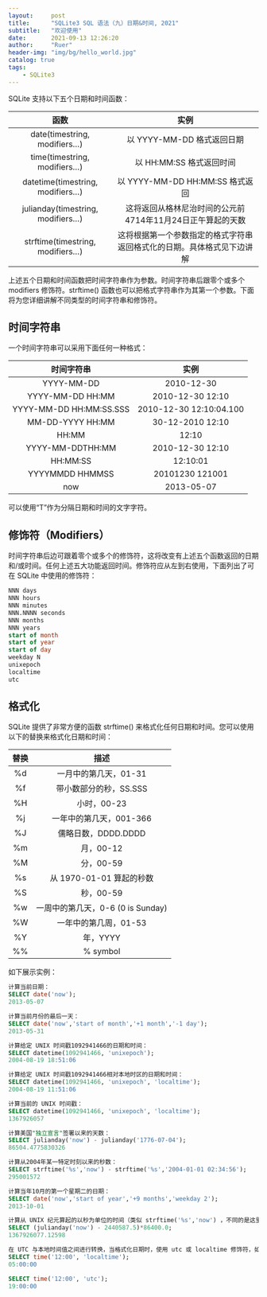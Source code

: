 ```yaml
---
layout:     post
title:      "SQLite3 SQL 语法（九）日期&时间, 2021"
subtitle:   "欢迎使用"
date:       2021-09-13 12:26:20
author:     "Ruer"
header-img: "img/bg/hello_world.jpg"
catalog: true
tags:
    - SQLite3
---
```


SQLite 支持以下五个日期和时间函数：

| 函数                              | 实例                                                              |
| :-------------------------------: | :--------------------------------------------------------------: |
| date(timestring, modifiers…)      | 以 YYYY-MM-DD 格式返回日期                                        |
| time(timestring, modifiers…)      | 以 HH:MM:SS 格式返回时间                                          |
| datetime(timestring, modifiers…)  | 以 YYYY-MM-DD HH:MM:SS 格式返回                                   |
| julianday(timestring, modifiers…) | 这将返回从格林尼治时间的公元前4714年11月24日正午算起的天数           |
| strftime(timestring, modifiers…)  | 这将根据第一个参数指定的格式字符串返回格式化的日期。具体格式见下边讲解 |

上述五个日期和时间函数把时间字符串作为参数。时间字符串后跟零个或多个 modifiers 修饰符。strftime() 函数也可以把格式字符串作为其第一个参数。下面将为您详细讲解不同类型的时间字符串和修饰符。

## 时间字符串

一个时间字符串可以采用下面任何一种格式：

| 时间字符串               | 实例                    |
| :---------------------: | :---------------------: |
| YYYY-MM-DD              | 2010-12-30              |
| YYYY-MM-DD HH:MM        | 2010-12-30 12:10        |
| YYYY-MM-DD HH:MM:SS.SSS | 2010-12-30 12:10:04.100 |
| MM-DD-YYYY HH:MM        | 30-12-2010 12:10        |
| HH:MM                   | 12:10                   |
| YYYY-MM-DDTHH:MM        | 2010-12-30 12:10        |
| HH:MM:SS                | 12:10:01                |
| YYYYMMDD HHMMSS         | 20101230 121001         |
| now                     | 2013-05-07              |

可以使用“T”作为分隔日期和时间的文字字符。

## 修饰符（Modifiers）

时间字符串后边可跟着零个或多个的修饰符，这将改变有上述五个函数返回的日期和/或时间。任何上述五大功能返回时间。修饰符应从左到右使用，下面列出了可在 SQLite 中使用的修饰符：

```SQL
NNN days
NNN hours
NNN minutes
NNN.NNNN seconds
NNN months
NNN years
start of month
start of year
start of day
weekday N
unixepoch
localtime
utc
```

## 格式化

SQLite 提供了非常方便的函数 strftime() 来格式化任何日期和时间。您可以使用以下的替换来格式化日期和时间：

| 替换 | 描述                           |
| :-: | :----------------------------: |
| %d  | 一月中的第几天，01-31            |
| %f  | 带小数部分的秒，SS.SSS           |
| %H  | 小时，00-23                     |
| %j  | 一年中的第几天，001-366          |
| %J  | 儒略日数，DDDD.DDDD              |
| %m  | 月，00-12                       |
| %M  | 分，00-59                       |
| %s  | 从 1970-01-01 算起的秒数         |
| %S  | 秒，00-59                       |
| %w  | 一周中的第几天，0-6 (0 is Sunday)|
| %W  | 一年中的第几周，01-53            |
| %Y  | 年，YYYY                        |
| %%  | % symbol                        |

如下展示实例：

```SQL
计算当前日期：
SELECT date('now');
2013-05-07

计算当前月份的最后一天：
SELECT date('now','start of month','+1 month','-1 day');
2013-05-31

计算给定 UNIX 时间戳1092941466的日期和时间：
SELECT datetime(1092941466, 'unixepoch');
2004-08-19 18:51:06

计算给定 UNIX 时间戳1092941466相对本地时区的日期和时间：
SELECT datetime(1092941466, 'unixepoch', 'localtime');
2004-08-19 11:51:06

计算当前的 UNIX 时间戳：
SELECT datetime(1092941466, 'unixepoch', 'localtime');
1367926057

计算美国"独立宣言"签署以来的天数：
SELECT julianday('now') - julianday('1776-07-04');
86504.4775830326

计算从2004年某一特定时刻以来的秒数：
SELECT strftime('%s','now') - strftime('%s','2004-01-01 02:34:56');
295001572

计算当年10月的第一个星期二的日期：
SELECT date('now','start of year','+9 months','weekday 2');
2013-10-01

计算从 UNIX 纪元算起的以秒为单位的时间（类似 strftime('%s','now') ，不同的是这里有包括小数部分）：
SELECT (julianday('now') - 2440587.5)*86400.0;
1367926077.12598

在 UTC 与本地时间值之间进行转换，当格式化日期时，使用 utc 或 localtime 修饰符，如下所示：
SELECT time('12:00', 'localtime');
05:00:00

SELECT time('12:00', 'utc');
19:00:00
```